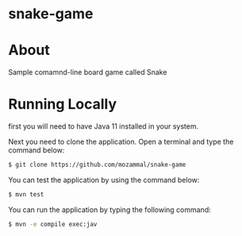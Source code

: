 # snake-game

# About

Sample comamnd-line board game called Snake

# Running Locally

first you will need to have Java 11 installed in your system. 

Next you need to clone the application. Open a terminal and type the command below:

```sh
$ git clone https://github.com/mozammal/snake-game
```

You can test the application by using the command below:

```sh
$ mvn test
```

You can run the application by typing the following command:

```sh
$ mvn -e compile exec:jav
```

